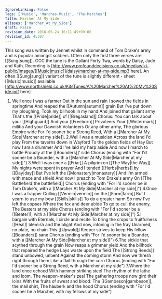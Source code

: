 ```yaml
---
IgnoreLinking: False
Tags: ['Music', 'Marches-Music', 'The-Marches']
Title: Marcher At My Side
aliases: ['Marcher_At_My_Side']
draft: False
revision_date: 2016-06-24 16:11:49+00:00
revision_id: 45307
---
```


This song was written by Jennet whilst in command of Tom Drake's army and is popular amongst soldiers. Often only the first three verses are [[Sung|sung]].
OOC the tune is the Gallant Forty Twa, words by Daisy, Jude and Kath. Recording is [http://www.profounddecisions.co.uk/mediawiki-public/images/[[Music|music]]/daisy/marcher-at-my-side.mp3 here].
An often [[Sung|sung]] variant of the tune is slightly different - sheet [[Music|music]] available [http://www.northshield.co.uk/KitsTunes/A%20Marcher%20At%20My%20Side.pdf here]
1. Well once I was a farmer 
Out in the sun and rain 
I sowed the fields in springtime 
And reaped the [[Autumn|autumn]] grain 
But I've put down my ploughing, 
Took my billhook in my hand 
And joined that gallant army 
That's the [[Pride|pride]] of [[Bregasland]] 
Chorus: 
You can talk about your [[Highguard]] 
And your [[Freeborn]] Privateers 
Your [[Wintermark]] militia 
And your Dawnish Volunteers 
Or any other army, 
The glorious Empire wide 
For I'd sooner be a Strong Reed, 
With a [[Marcher At My Side|Marcher at my side]]. 
2.Well I was a musician 
Across the land I'd play 
From the taverns down in Wayford 
To the golden fields of Hay 
But now I am a drummer 
And I've laid my harp aside 
And now I march to battle 
Proudly at the [[Bounders]]' side 
Chorus 
(ending with "For I'd sooner be a 
Bounder, with a [[Marcher At My Side|Marcher at my side]]") 
3.Well I was once a [[Friar]] 
A pilgrim on [[The Way|the Way]] 
My nights were spent in prayer 
And I tended [[Herbs|herbs]] by [[Day|day]] 
But I've left the [[Monastery|monastery]] 
And I'm armed with mace and shield 
And now I preach to Tom Drake's army 
On [[The Battlefield|the battlefield]] 
Chorus 
(ending with "For I'd sooner be in 
Tom Drake's, with a [[Marcher At My Side|Marcher at my side]]") 
4.Once I was a trapper 
Culling [[Vermin|vermin]] on the [[Farm|farm]] 
But I yearn to use my bow [[Skills|skills]] 
To do a greater harm 
So now I've left the copses 
Where the fox and deer abide 
To go to cull the enemy, 
The Beaters at my side 
Chorus 
(ending with "For I'd sooner be a 
[[Beater]], with a [[Marcher At My Side|Marcher at my side]]") 
5.I bargain with Eternals, 
I circle and recite 
To bring the crops to fruitfulness 
[[Heal]] blemish and the blight 
And now, intoning in the fray 
Unarmed, no plate, no chain 
This [[Upwold]] Keeper strives to keep 
His fellow [[Bounders]] sane 
Chorus 
(ending with "For I'd sooner be a 
Bounder, with a [[Marcher At My Side|Marcher at my side]]") 
6.The sickle that scythed through the grain 
Now reaps a grimmer yield 
And the billhook that repaired the hedge 
Lays waste upon the field 
The [[Strong Reeds]] stand unbowed, unbent 
Against the coming storm 
And now we thresh right through them 
Like a flail through the corn 
Chorus 
(ending with "For I'd sooner be a 
Strong Reed, with a Marcher at my side") 
7.Where the land once echoed 
With hammer striking steel 
The rhythm of the lathe and loom, 
The weapon-maker's zeal 
The gathering troops now gird their loins 
With the fruits of sweat and blood: 
The [[Gambeson|gambeson]], the mail shirt, 
The hauberk and the hood 
Chorus 
(ending with "For I'd sooner be a 
Marcher, with my fellows at my side")